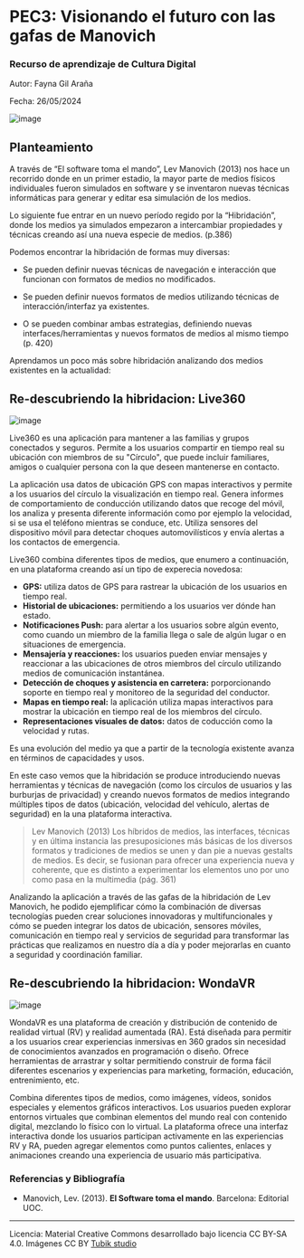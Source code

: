 # PEC3: Visionando el futuro con las gafas de Manovich 

### Recurso de aprendizaje de Cultura Digital


Autor: Fayna Gil Araña

Fecha: 26/05/2024

![image](https://github.com/Faynita/PEC3_Manovich_Reloaded/assets/165703973/0df8e4cc-da14-4b87-88e4-b931b262b6e6)


## Planteamiento

A través de “El software toma el mando”, Lev Manovich (2013) nos hace un recorrido donde en un primer estadio, la mayor parte de medios físicos individuales fueron simulados en software y se inventaron nuevas técnicas informáticas para generar y editar esa simulación de los medios.

Lo siguiente fue entrar en un nuevo período regido por la “Hibridación”, donde los medios ya simulados empezaron a intercambiar propiedades y técnicas creando así una nueva especie de medios. (p.386)

Podemos encontrar la hibridación de formas muy diversas:

-   Se pueden definir nuevas técnicas de navegación e interacción que funcionan con formatos de medios no modificados.
    
-   Se pueden definir nuevos formatos de medios utilizando técnicas de interacción/interfaz ya existentes.
    
-   O se pueden combinar ambas estrategias, definiendo nuevas interfaces/herramientas y nuevos formatos de medios al mismo tiempo (p. 420)

    
Aprendamos un poco más sobre hibridación analizando dos medios existentes en la actualidad:

## Re-descubriendo la hibridacion: Live360

![image](https://github.com/Faynita/PEC3_Manovich_Reloaded/assets/165703973/5968ebcf-8f8c-41be-89a4-cf572f031a88)


Live360 es una aplicación para mantener a las familias y grupos conectados y seguros. Permite a los usuarios compartir en tiempo real su ubicación con miembros de su "Círculo", que puede incluir familiares, amigos o cualquier persona con la que deseen mantenerse en contacto.

La aplicación usa datos de ubicación GPS con mapas interactivos y permite a los usuarios del círculo la visualización en tiempo real. Genera informes de comportamiento de conducción utilizando datos que recoge del móvil, los analiza y presenta diferente información como por ejemplo la velocidad, si se usa el teléfono mientras se conduce, etc. Utiliza sensores del dispositivo móvil para detectar choques automovilísticos y envía alertas a los contactos de emergencia. 

Live360 combina diferentes tipos de medios, que enumero a continuación, en una plataforma creando así un tipo de experecia novedosa:

- **GPS:** utiliza datos de GPS para rastrear la ubicación de los usuarios en tiempo real.
- **Historial de ubicaciones:** permitiendo a los usuarios ver dónde han estado.
- **Notificaciones Push:** para alertar a los usuarios sobre algún evento, como cuando un miembro de la familia llega o sale de algún lugar o en situaciones de emergencia.
- **Mensajería y reacciones:** los usuarios pueden enviar mensajes y reaccionar a las ubicaciones de otros miembros del círculo utilizando medios de comunicación instantánea.
- **Detección de choques y asistencia en carretera:** porporcionando soporte en tiempo real y monitoreo de la seguridad del conductor.
- **Mapas en tiempo real:** la aplicación utiliza mapas interactivos para mostrar la ubicación en tiempo real de los miembros del círculo.
- **Representaciones visuales de datos:** datos de coducción como la velocidad y rutas.

Es una evolución del medio ya que a partir de la tecnología existente avanza en términos de capacidades y usos.

En este caso vemos que la hibridación se produce introduciendo nuevas herramientas y técnicas de navegación (como los círculos de usuarios y las burburjas de privacidad) y creando nuevos formatos de medios integrando múltiples tipos de datos (ubicación, velocidad del vehículo, alertas de seguridad) en la una plataforma interactiva.

> Lev Manovich (2013)
> Los híbridos de medios, las interfaces, técnicas y en última instancia las presuposiciones más básicas de los diversos formatos y tradiciones de medios se unen y dan pie a nuevas gestalts de medios. Es decir, se fusionan para ofrecer una experiencia nueva y coherente, que es distinto a experimentar los elementos uno por uno como pasa en la multimedia (pág. 361)


Analizando la aplicación a través de las gafas de la hibridación de Lev Manovich, he podido ejemplificar cómo la combinación de diversas tecnologías pueden crear soluciones innovadoras y multifuncionales y cómo se pueden integrar los datos de ubicación, sensores móviles, comunicación en tiempo real y servicios de seguridad para transformar las prácticas que realizamos en nuestro día a día y poder mejorarlas en cuanto a seguridad y coordinación familiar.


## Re-descubriendo la hibridacion: WondaVR

![image](https://github.com/Faynita/PEC3_Manovich_Reloaded/assets/165703973/116aaaa6-8120-42d9-96a4-5213594c31a1)


WondaVR es una plataforma de creación y distribución de contenido de realidad virtual (RV) y realidad aumentada (RA). Está diseñada para permitir a los usuarios crear experiencias inmersivas en 360 grados sin necesidad de conocimientos avanzados en programación o diseño. Ofrece herramientas de arrastrar y soltar permitiendo construir de forma fácil diferentes escenarios y experiencias para marketing, formación, educación, entrenimiento, etc.

Combina diferentes tipos de medios, como imágenes, vídeos, sonidos especiales y elementos gráficos interactivos. Los usuarios pueden explorar entornos virtuales que combinan elementos del mundo real con contenido digital, mezclando lo físico con lo virtual. La plataforma ofrece una interfaz interactiva donde los usuarios participan activamente en las experiencias RV y RA, pueden agregar elementos como puntos calientes, enlaces y animaciones creando una experiencia de usuario más participativa.





### Referencias y Bibliografía

* Manovich, Lev. (2013). **El Software toma el mando**. Barcelona: Editorial UOC. 


----

Licencia: Material Creative Commons desarrollado bajo licencia CC BY-SA 4.0. Imágenes CC BY [Tubik studio](https://blog.tubikstudio.com/how-to-create-original-flat-illustrations-designers-tips/) 
